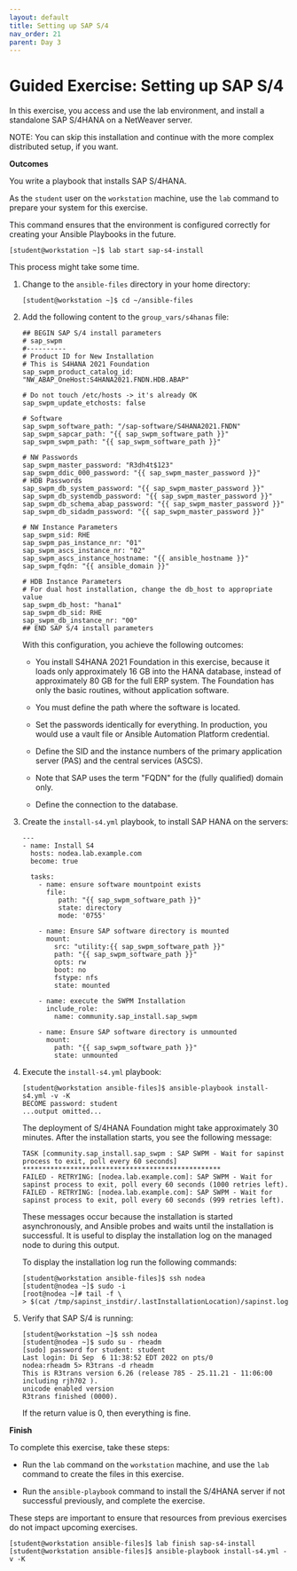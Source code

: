 ```yaml
---
layout: default
title: Setting up SAP S/4
nav_order: 21
parent: Day 3
---
```


# Guided Exercise: Setting up SAP S/4

In this exercise, you access and use the lab environment, and install
a standalone SAP S/4HANA on a NetWeaver server.

NOTE: You can skip this installation and continue with the more complex distributed setup, if you want.

**Outcomes**

You write a playbook that installs SAP S/4HANA.

As the `student` user on the `workstation` machine, use the `lab`
command to prepare your system for this exercise.

This command ensures that the environment is configured correctly for
creating your Ansible Playbooks in the future.

    [student@workstation ~]$ lab start sap-s4-install

This process might take some time.

1.  Change to the `ansible-files` directory in your home directory:

        [student@workstation ~]$ cd ~/ansible-files

2.  Add the following content to the `group_vars/s4hanas` file:

        ## BEGIN SAP S/4 install parameters
        # sap_swpm
        #----------
        # Product ID for New Installation
        # This is S4HANA 2021 Foundation
        sap_swpm_product_catalog_id: "NW_ABAP_OneHost:S4HANA2021.FNDN.HDB.ABAP"

        # Do not touch /etc/hosts -> it's already OK
        sap_swpm_update_etchosts: false

        # Software
        sap_swpm_software_path: "/sap-software/S4HANA2021.FNDN"
        sap_swpm_sapcar_path: "{{ sap_swpm_software_path }}"
        sap_swpm_swpm_path: "{{ sap_swpm_software_path }}"

        # NW Passwords
        sap_swpm_master_password: "R3dh4t$123"
        sap_swpm_ddic_000_password: "{{ sap_swpm_master_password }}"
        # HDB Passwords
        sap_swpm_db_system_password: "{{ sap_swpm_master_password }}"
        sap_swpm_db_systemdb_password: "{{ sap_swpm_master_password }}"
        sap_swpm_db_schema_abap_password: "{{ sap_swpm_master_password }}"
        sap_swpm_db_sidadm_password: "{{ sap_swpm_master_password }}"

        # NW Instance Parameters
        sap_swpm_sid: RHE
        sap_swpm_pas_instance_nr: "01"
        sap_swpm_ascs_instance_nr: "02"
        sap_swpm_ascs_instance_hostname: "{{ ansible_hostname }}"
        sap_swpm_fqdn: "{{ ansible_domain }}"

        # HDB Instance Parameters
        # For dual host installation, change the db_host to appropriate value
        sap_swpm_db_host: "hana1"
        sap_swpm_db_sid: RHE
        sap_swpm_db_instance_nr: "00"
        ## END SAP S/4 install parameters

    With this configuration, you achieve the following outcomes:

    - You install S4HANA 2021 Foundation in this exercise, because it
      loads only approximately 16 GB into the HANA database, instead
      of approximately 80 GB for the full ERP system. The Foundation
      has only the basic routines, without application software.

    - You must define the path where the software is located.

    - Set the passwords identically for everything. In production, you
      would use a vault file or Ansible Automation Platform
      credential.

    - Define the SID and the instance numbers of the primary
      application server (PAS) and the central services (ASCS).

    - Note that SAP uses the term "FQDN" for the (fully qualified)
      domain only.

    - Define the connection to the database.

3.  Create the `install-s4.yml` playbook, to install SAP HANA on the
    servers:

        ---
        - name: Install S4
          hosts: nodea.lab.example.com
          become: true

          tasks:
            - name: ensure software mountpoint exists
              file:
                 path: "{{ sap_swpm_software_path }}"
                 state: directory
                 mode: '0755'

            - name: Ensure SAP software directory is mounted
              mount:
                src: "utility:{{ sap_swpm_software_path }}"
                path: "{{ sap_swpm_software_path }}"
                opts: rw
                boot: no
                fstype: nfs
                state: mounted

            - name: execute the SWPM Installation
              include_role:
                name: community.sap_install.sap_swpm

            - name: Ensure SAP software directory is unmounted
              mount:
                path: "{{ sap_swpm_software_path }}"
                state: unmounted

4.  Execute the `install-s4.yml` playbook:

        [student@workstation ansible-files]$ ansible-playbook install-s4.yml -v -K
        BECOME password: student
        ...output omitted...

    The deployment of S/4HANA Foundation might take approximately 30
    minutes. After the installation starts, you see the following
    message:

        TASK [community.sap_install.sap_swpm : SAP SWPM - Wait for sapinst process to exit, poll every 60 seconds] **************************************************
        FAILED - RETRYING: [nodea.lab.example.com]: SAP SWPM - Wait for sapinst process to exit, poll every 60 seconds (1000 retries left).
        FAILED - RETRYING: [nodea.lab.example.com]: SAP SWPM - Wait for sapinst process to exit, poll every 60 seconds (999 retries left).

    These messages occur because the installation is started
    asynchronously, and Ansible probes and waits until the installation
    is successful. It is useful to display the installation log on the
    managed node to during this output.

    To display the installation log run the following commands:

        [student@workstation ansible-files]$ ssh nodea
        [student@nodea ~]$ sudo -i
        [root@nodea ~]# tail -f \
        > $(cat /tmp/sapinst_instdir/.lastInstallationLocation)/sapinst.log

5.  Verify that SAP S/4 is running:

        [student@workstation ~]$ ssh nodea
        [student@nodea ~]$ sudo su - rheadm
        [sudo] password for student: student
        Last login: Di Sep  6 11:38:52 EDT 2022 on pts/0
        nodea:rheadm 5> R3trans -d rheadm
        This is R3trans version 6.26 (release 785 - 25.11.21 - 11:06:00 including rjh702 ).
        unicode enabled version
        R3trans finished (0000).

    If the return value is 0, then everything is fine.

**Finish**

To complete this exercise, take these steps:

- Run the `lab` command on the `workstation` machine, and use the
  `lab` command to create the files in this exercise.

- Run the `ansible-playbook` command to install the S/4HANA server if
  not successful previously, and complete the exercise.

These steps are important to ensure that resources from previous
exercises do not impact upcoming exercises.

    [student@workstation ansible-files]$ lab finish sap-s4-install
    [student@workstation ansible-files]$ ansible-playbook install-s4.yml -v -K
